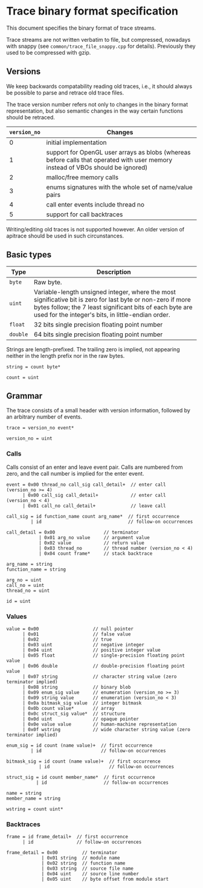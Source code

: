 # Trace binary format specification #

This document specifies the binary format of trace streams.

Trace streams are not written verbatim to file, but compressed, nowadays with
snappy (see `common/trace_file_snappy.cpp` for details).  Previously they used
to be compressed with gzip.


## Versions ##

We keep backwards compatability reading old traces, i.e., it should always be
possible to parse and retrace old trace files.

The trace version number refers not only to changes in the binary format
representation, but also semantic changes in the way certain functions should
be retraced.

| `version_no` | Changes |
| ------------ | ------- |
| 0 | initial implementation |
| 1 | support for OpenGL user arrays as blobs (whereas before calls that operated with user memory instead of VBOs should be ignored) |
| 2 | malloc/free memory calls |
| 3 | enums signatures with the whole set of name/value pairs |
| 4 | call enter events include thread no |
| 5 | support for call backtraces |

Writing/editing old traces is not supported however.  An older version of
apitrace should be used in such circunstances.


## Basic types ##

| Type | Description |
| ---- | ----------- |
| `byte` | Raw byte. |
| `uint` | Variable-length unsigned integer, where the most significative bit is zero for last byte or non-zero if more bytes follow; the 7 least significant bits of each byte are used for the integer's bits, in little-endian order. |
| `float` | 32 bits single precision floating point number |
| `double` | 64 bits single precision floating point number |

Strings are length-prefixed.  The trailing zero is implied, not appearing neither in the length prefix nor in the raw bytes.

    string = count byte*

    count = uint


## Grammar ##

The trace consists of a small header with version information, followed by an
arbitrary number of events.

    trace = version_no event*

    version_no = uint

### Calls ###

Calls consist of an enter and leave event pair.  Calls are numbered from zero,
and the call number is implied for the enter event.

    event = 0x00 thread_no call_sig call_detail+  // enter call (version_no >= 4)
          | 0x00 call_sig call_detail+            // enter call (version_no < 4)
          | 0x01 call_no call_detail+             // leave call

    call_sig = id function_name count arg_name*  // first occurrence
             | id                                // follow-on occurrences

    call_detail = 0x00                  // terminator
                | 0x01 arg_no value     // argument value
                | 0x02 value            // return value
                | 0x03 thread_no        // thread number (version_no < 4)
                | 0x04 count frame*     // stack backtrace

    arg_name = string
    function_name = string

    arg_no = uint
    call_no = uint
    thread_no = uint

    id = uint

### Values ###

    value = 0x00                    // null pointer
          | 0x01                    // false value
          | 0x02                    // true
          | 0x03 uint               // negative integer
          | 0x04 uint               // positive integer value
          | 0x05 float              // single-precision floating point value
          | 0x06 double             // double-precision floating point value
          | 0x07 string             // character string value (zero terminator implied)
          | 0x08 string             // binary blob
          | 0x09 enum_sig value     // enumeration (version_no >= 3)
          | 0x09 string value       // enumeration (version_no < 3)
          | 0x0a bitmask_sig value  // integer bitmask
          | 0x0b count value*       // array
          | 0x0c struct_sig value*  // structure
          | 0x0d uint               // opaque pointer
          | 0x0e value value        // human-machine representation
          | 0x0f wstring            // wide character string value (zero terminator implied)

    enum_sig = id count (name value)+  // first occurrence
             | id                      // follow-on occurrences

    bitmask_sig = id count (name value)+  // first occurrence
                | id                      // follow-on occurrences

    struct_sig = id count member_name*  // first occurrence
               | id                     // follow-on occurrences

    name = string
    member_name = string

    wstring = count uint*

### Backtraces ###

    frame = id frame_detail+  // first occurrence
          | id                // follow-on occurrences

    frame_detail = 0x00         // terminator
                 | 0x01 string  // module name
                 | 0x02 string  // function name
                 | 0x03 string  // source file name
                 | 0x04 uint    // source line number
                 | 0x05 uint    // byte offset from module start
